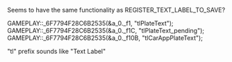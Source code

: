 Seems to have the same functionality as REGISTER_TEXT_LABEL_TO_SAVE?

GAMEPLAY::_6F7794F28C6B2535(&a_0._f1, "tlPlateText");
GAMEPLAY::_6F7794F28C6B2535(&a_0._f1C, "tlPlateText_pending");
GAMEPLAY::_6F7794F28C6B2535(&a_0._f10B, "tlCarAppPlateText");

"tl" prefix sounds like "Text Label"